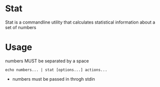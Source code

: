 # Stat

Stat is a commandline utility that calculates statistical information about a set of numbers

# Usage

numbers MUST be separated by a space

`echo numbers... | stat [options...] actions...`

* numbers must be passed in throgh stdin
